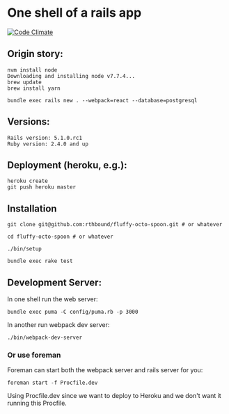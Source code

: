 # One shell of a rails app
[![Code Climate](https://codeclimate.com/github/rthbound/fluffy-octo-spoon/badges/gpa.svg)](https://codeclimate.com/github/rthbound/fluffy-octo-spoon)

## Origin story:

    nvm install node
    Downloading and installing node v7.7.4...
    brew update
    brew install yarn

    bundle exec rails new . --webpack=react --database=postgresql

## Versions:

    Rails version: 5.1.0.rc1
    Ruby version: 2.4.0 and up

## Deployment (heroku, e.g.):

    heroku create
    git push heroku master

## Installation

    git clone git@github.com:rthbound/fluffy-octo-spoon.git # or whatever

    cd fluffy-octo-spoon # or whatever

    ./bin/setup

    bundle exec rake test

## Development Server:

In one shell run the web server:

    bundle exec puma -C config/puma.rb -p 3000

In another run webpack dev server:

    ./bin/webpack-dev-server

### Or use foreman

Foreman can start both the webpack server and rails server for you:

    foreman start -f Procfile.dev

Using Procfile.dev since we want to deploy to Heroku and we don't want it running this Procfile.
